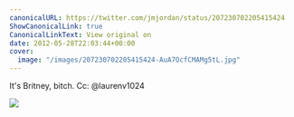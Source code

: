 ```yaml
---
canonicalURL: https://twitter.com/jmjordan/status/207230702205415424
ShowCanonicalLink: true
CanonicalLinkText: View original on
date: 2012-05-28T22:03:44+00:00
cover:
  image: "/images/207230702205415424-AuA7OcfCMAMg5tL.jpg"
---
```

It's Britney, bitch. Cc: @laurenv1024 

![](/images/207230702205415424-AuA7OcfCMAMg5tL.jpg)